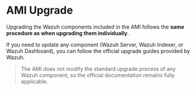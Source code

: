 # AMI Upgrade

Upgrading the Wazuh components included in the AMI follows the **same procedure as when upgrading them individually**.

If you need to update any component (Wazuh Server, Wazuh Indexer, or Wazuh Dashboard), you can follow the official upgrade guides provided by Wazuh.

> The AMI does not modify the standard upgrade process of any Wazuh component, so the official documentation remains fully applicable.
